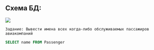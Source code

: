 ## Схема БД:

![](https://i.imgur.com/3oHRH3b.png)



```
Задание: Вывести имена всех когда-либо обслуживаемых пассажиров авиакомпаний
```

```SQL
SELECT name FROM Passenger
```



